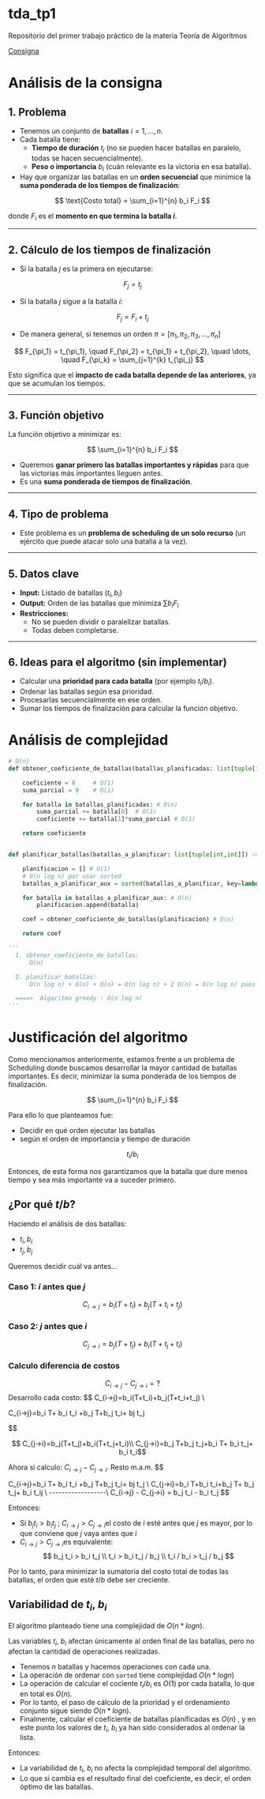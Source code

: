 # tda_tp1
Repositorio del primer trabajo práctico de la materia Teoría de Algoritmos

[Consigna](https://algoritmos-rw.github.io/tda_bg/tps/2025_2/tp1/)

# Análisis de la consigna

## 1. Problema
- Tenemos un conjunto de **batallas** $i = 1, ..., n$.
- Cada batalla tiene:
  - **Tiempo de duración** $t_i$ (no se pueden hacer batallas en paralelo, todas se hacen secuencialmente).
  - **Peso o importancia** $b_i$ (cuán relevante es la victoria en esa batalla).
- Hay que organizar las batallas en un **orden secuencial** que minimice la **suma ponderada de los tiempos de finalización**:

$$
\text{Costo total} = \sum_{i=1}^{n} b_i F_i
$$

donde $F_i$ es el **momento en que termina la batalla $i$**.

---

## 2. Cálculo de los tiempos de finalización
- Si la batalla $j$ es la primera en ejecutarse:

$$
F_j = t_j
$$

- Si la batalla $j$ sigue a la batalla $i$:

$$
F_j = F_i + t_j
$$

- De manera general, si tenemos un orden
$\pi = [\pi_1, \pi_2, \pi_3, ..., \pi_n]$

$$
F_{\pi_1} = t_{\pi_1}, \quad F_{\pi_2} = t_{\pi_1} + t_{\pi_2}, \quad \dots, \quad F_{\pi_k} = \sum_{j=1}^{k} t_{\pi_j}
$$

Esto significa que el **impacto de cada batalla depende de las anteriores**, ya que se acumulan los tiempos.

---

## 3. Función objetivo
La función objetivo a minimizar es:

$$
\sum_{i=1}^{n} b_i F_i
$$

- Queremos **ganar primero las batallas importantes y rápidas** para que las victorias más importantes lleguen antes.
- Es una **suma ponderada de tiempos de finalización**.

---

## 4. Tipo de problema
- Este problema es un **problema de scheduling de un solo recurso** (un ejército que puede atacar solo una batalla a la vez).

---

## 5. Datos clave
- **Input:** Listado de batallas $(t_i, b_i)$
- **Output:** Orden de las batallas que minimiza $\sum b_i F_i$
- **Restricciones:**
  - No se pueden dividir o paralelizar batallas.
  - Todas deben completarse.

---

## 6. Ideas para el algoritmo (sin implementar)
- Calcular una **prioridad para cada batalla** (por ejemplo $t_i / b_i$).
- Ordenar las batallas según esa prioridad.
- Procesarlas secuencialmente en ese orden.
- Sumar los tiempos de finalización para calcular la función objetivo.

# Análisis de complejidad

```python
# O(n)
def obtener_coeficiente_de_batallas(batallas_planificadas: list[tuple[int,int]]) -> int:

    coeficiente = 0     # O(1)
    suma_parcial = 0    # O(1)

    for batalla in batallas_planificadas: # O(n)
        suma_parcial += batalla[0]  # O(1)
        coeficiente += batalla[1]*suma_parcial # O(1)

    return coeficiente


def planificar_batallas(batallas_a_planificar: list[tuple[int,int]]) -> int:

    planificacion = [] # O(1)
    # O(n log n) por usar sorted
    batallas_a_planificar_aux = sorted(batallas_a_planificar, key=lambda x: x[0]/x[1])

    for batalla in batallas_a_planificar_aux: # O(n)
        planificacion.append(batalla)

    coef = obtener_coeficiente_de_batallas(planificacion) # O(n)

    return coef

'''
  1. obtener_coeficiente_de_batallas:
      O(n)

  2. planificar_batallas:
      O(n log n) + O(n) + O(n) = O(n log n) + 2 O(n) = O(n log n) pues crece más rápido que O(n)

  ====>  Algoritmo greedy : O(n log n)
'''
```

# Justificación del algoritmo
Como mencionamos anteriormente, estamos frente a un problema de Scheduling donde buscamos desarrollar la mayor cantidad de batallas importantes. Es decir, minimizar la suma ponderada de los tiempos de finalización. 

$$
\sum_{i=1}^{n} b_i F_i
$$

Para ello lo que planteamos fue:
- Decidir en qué orden ejecutar las batallas
- según el orden de importancia y tiempo de duración

$$
t_i / b_i
$$

Entonces, de esta forma nos garantizamos que la batalla que dure menos tiempo y sea más importante va a suceder primero.

## ¿Por qué $t/b$?
Haciendo el análisis de dos batallas:
  - $t_i,b_i$
  - $t_j,b_j$

Queremos decidir cuál va antes...

### Caso 1: $i$ antes que $j$
$$
C_{i→j}​=b_i​(T+t_i​)+b_j​(T+t_i​+t_j​)
$$
### Caso 2: $j$ antes que $i$

$$
C_{j→i​}=b_j​(T+t_j​)+b_i​(T+t_j​+t_i​)
$$

### Calculo diferencia de costos
$$
C_{i→j} -  C_{j→i​} = ?
$$
Desarrollo cada costo:
$$
C_{i→j}​=b_i​(T+t_i​)+b_j​(T+t_i​+t_j​) \\

C_{i→j}​=b_i T+ b_i t_i +b_j​ T+b_j t_i​+ bj t_j​

$$


$$
C_{j→i​}=b_j​(T+t_j​)+b_i​(T+t_j​+t_i​)\\
C_{j→i​}=b_j​ T+b_j t_j+b_i T+ b_i t_j​+ b_i t_i​
$$

Ahora si calculo: $C_{i→j} -  C_{j→i​}$. Resto m.a.m.
$$

C_{i→j}​=b_i T+ b_i t_i +b_j​ T+b_j t_i​+ bj t_j​ \\
C_{j→i​}=b_i​ T+b_i t_i+b_j T+ b_j t_j​+ b_i t_ij \\
------------------\\
C_{i→j} -  C_{j→i​} = b_j t_i - b_i t_j
$$

Entonces:
- Si $b_j t_i > b_i t_j$ ; $C_{i→j} > C_{j→i​}$ el costo de $i$ esté antes que $j$ es mayor, por lo que conviene que $j$ vaya antes que $i$
- $C_{i→j} > C_{j→i​}$ es equivalente:
$$
b_j t_i > b_i t_j \\
t_i > b_i t_j / b_j \\
t_i / b_i > t_j / b_j
$$

Por lo tanto, para minimizar la sumatoria del costo total de todas las batallas, el orden que esté $t/b$ debe ser creciente.

## Variabilidad de $t_i$, $b_i$
El algoritmo planteado tiene una complejidad de $O(n * log n)$.

Las variables $t_i$, $b_i$ afectan únicamente al orden final de las batallas, pero no afectan la cantidad de operaciones realizadas.

- Tenemos $n$ batallas y hacemos operaciones con cada una.
- La operación de ordenar con ``sorted`` tiene complejidad $O(n * log n)$
- La operación de calcular el cociente $t_i/b_i$ es $O(1)$ por cada batalla, lo que en total es $O(n)$.
- Por lo tanto, el paso de cálculo de la prioridad y el ordenamiento conjunto sigue siendo $O(n * log n)$.
- Finalmente, calcular el coeficiente de batallas planificadas es $O(n)$ , y en este punto los valores de $t_i$, $b_i$ ya han sido considerados al ordenar la lista.

Entonces:
- La variabilidad de $t_i$, $b_i$ no afecta la complejidad temporal del algoritmo.
- Lo que si cambia es el resultado final del coeficiente, es decir, el orden óptimo de las batallas.